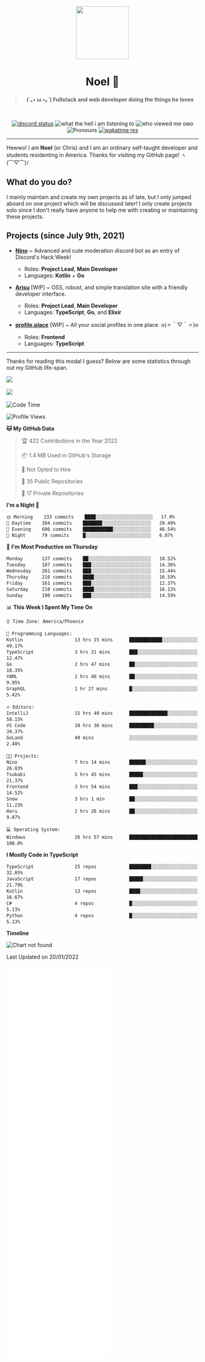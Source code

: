 <div align='center'>
  <div align='center'>
    <img
      src='https://cdn.floofy.dev/art/icons/icon_cinnamonserval.png'
      width='138'
      height='138'
    />
  </div>
  <h1>Noel 🐾</h1>
  <blockquote><strong>(´｡• ω •｡`) Fullstack and web developer doing the things he loves</strong></blockquote>

  <br />

  <a href='https://discord.com/users/280158289667555328' target='_blank'><img alt="discord status" src="https://dev.discordprofiles.me/badge/status/280158289667555328" /></a>
  <img alt="what the hell i am listening to" src="https://dev.discordprofiles.me/badge/spotify/280158289667555328" />
  <img alt="who viewed me owo" src="https://komarev.com/ghpvc/?username=auguwu" />
  <img alt='Pronouns' src='https://img.shields.io/endpoint?url=https://pronoundb.org/shields/6004d014406af11e4593a013' />
  <a href="https://wakatime.com/@auguwu" target='_blank'>
    <img alt='wakatime res' src='https://wakatime.com/badge/user/89736485-42ec-4c0f-a2f3-481db74514dc.svg' />
  </a>
</div>

<hr />

Hewwo! I am **Noel** (or Chris) and I am an ordinary self-taught developer and students residenting in America. Thanks for visiting my GitHub page! ヽ(⌒▽⌒)ﾉ

## What do you do?
I mainly maintain and create my own projects as of late, but I only jumped aboard on one project which will be discussed later! I only create projects
solo since I don't really have anyone to help me with creating or maintaining these projects.

## Projects (since July 9th, 2021)
- [**Nino**](https://nino.sh) ~ Advanced and cute moderation discord bot as an entry of Discord's Hack Week!
  - Roles: **Project Lead**, **Main Developer**
  - Languages: **Kotlin** + **Go**

- [**Arisu**](https://arisu.land) [WIP] ~ OSS, robust, and simple translation site with a friendly developer interface.
  - Roles: **Project Lead**, **Main Developer**
  - Languages: **TypeScript**, **Go**, and **Elixir**

- [**profile.place**](https://profile.place) [WIP] ~ All your social profiles in one place. o(〃＾▽＾〃)o
  - Roles: **Frontend**
  - Languages: **TypeScript**

---

Thanks for reading this modal I guess? Below are some statistics through out my GitHub life-span.

![](https://github-readme-stats.vercel.app/api?username=auguwu&count_private=true&show_icons=true&theme=gruvbox)

![](https://github-readme-stats.vercel.app/api/top-langs/?username=auguwu&layout=compact&theme=gruvbox)

<!--START_SECTION:waka-->
![Code Time](http://img.shields.io/badge/Code%20Time-2%2C651%20hrs%2038%20mins-blue)

![Profile Views](http://img.shields.io/badge/Profile%20Views-4-blue)

**🐱 My GitHub Data** 

> 🏆 422 Contributions in the Year 2022
 > 
> 📦 1.4 MB Used in GitHub's Storage 
 > 
> 🚫 Not Opted to Hire
 > 
> 📜 35 Public Repositories 
 > 
> 🔑 17 Private Repositories  
 > 
**I'm a Night 🦉** 

```text
🌞 Morning    233 commits    ████░░░░░░░░░░░░░░░░░░░░░   17.9% 
🌆 Daytime    384 commits    ███████░░░░░░░░░░░░░░░░░░   29.49% 
🌃 Evening    606 commits    ███████████░░░░░░░░░░░░░░   46.54% 
🌙 Night      79 commits     █░░░░░░░░░░░░░░░░░░░░░░░░   6.07%

```
📅 **I'm Most Productive on Thursday** 

```text
Monday       137 commits    ██░░░░░░░░░░░░░░░░░░░░░░░   10.52% 
Tuesday      187 commits    ███░░░░░░░░░░░░░░░░░░░░░░   14.36% 
Wednesday    201 commits    ███░░░░░░░░░░░░░░░░░░░░░░   15.44% 
Thursday     216 commits    ████░░░░░░░░░░░░░░░░░░░░░   16.59% 
Friday       161 commits    ███░░░░░░░░░░░░░░░░░░░░░░   12.37% 
Saturday     210 commits    ████░░░░░░░░░░░░░░░░░░░░░   16.13% 
Sunday       190 commits    ███░░░░░░░░░░░░░░░░░░░░░░   14.59%

```


📊 **This Week I Spent My Time On** 

```text
⌚︎ Time Zone: America/Phoenix

💬 Programming Languages: 
Kotlin                   13 hrs 15 mins      ████████████░░░░░░░░░░░░░   49.17% 
TypeScript               3 hrs 21 mins       ███░░░░░░░░░░░░░░░░░░░░░░   12.47% 
Go                       2 hrs 47 mins       ██░░░░░░░░░░░░░░░░░░░░░░░   10.35% 
YAML                     2 hrs 40 mins       ██░░░░░░░░░░░░░░░░░░░░░░░   9.95% 
GraphQL                  1 hr 27 mins        █░░░░░░░░░░░░░░░░░░░░░░░░   5.42%

🔥 Editors: 
IntelliJ                 15 hrs 40 mins      ██████████████░░░░░░░░░░░   58.15% 
VS Code                  10 hrs 36 mins      █████████░░░░░░░░░░░░░░░░   39.37% 
GoLand                   40 mins             ░░░░░░░░░░░░░░░░░░░░░░░░░   2.48%

🐱‍💻 Projects: 
Nino                     7 hrs 14 mins       ██████░░░░░░░░░░░░░░░░░░░   26.83% 
Tsubaki                  5 hrs 45 mins       █████░░░░░░░░░░░░░░░░░░░░   21.37% 
Frontend                 3 hrs 54 mins       ███░░░░░░░░░░░░░░░░░░░░░░   14.52% 
Snow                     3 hrs 1 min         ██░░░░░░░░░░░░░░░░░░░░░░░   11.23% 
Haru                     2 hrs 26 mins       ██░░░░░░░░░░░░░░░░░░░░░░░   9.07%

💻 Operating System: 
Windows                  26 hrs 57 mins      █████████████████████████   100.0%

```

**I Mostly Code in TypeScript** 

```text
TypeScript               25 repos            ████████░░░░░░░░░░░░░░░░░   32.05% 
JavaScript               17 repos            █████░░░░░░░░░░░░░░░░░░░░   21.79% 
Kotlin                   13 repos            ████░░░░░░░░░░░░░░░░░░░░░   16.67% 
C#                       4 repos             █░░░░░░░░░░░░░░░░░░░░░░░░   5.13% 
Python                   4 repos             █░░░░░░░░░░░░░░░░░░░░░░░░   5.13%

```


**Timeline**

![Chart not found](https://raw.githubusercontent.com/auguwu/auguwu/master/charts/bar_graph.png) 


 Last Updated on 20/01/2022
<!--END_SECTION:waka-->

![](./github-metrics.svg)
